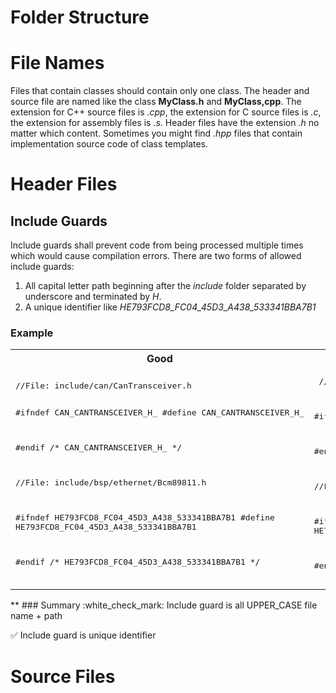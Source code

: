 # Folder Structure

# File Names
Files that contain classes should contain only one class. The header and
source file are named like the class **MyClass.h** and **MyClass,cpp**.
The extension for C++ source files is *.cpp*, the extension for C source files
is *.c*, the extension for assembly files is *.s*. Header files have the
extension *.h* no matter which content. Sometimes you might find *.hpp* files
that contain implementation source code of class templates.

# Header Files

## Include Guards
Include guards shall prevent code from being processed multiple times which
would cause compilation errors. There are two forms of allowed include guards:
1. All capital letter path beginning after the *include* folder separated by  
   underscore and terminated by *_H_*.
2. A unique identifier like *HE793FCD8_FC04_45D3_A438_533341BBA7B1*

### Example
<table>
<tr><th width="400px">Good</th><th width="400px">Bad</th></tr>
<tr><td><pre lang="cpp">
//File: include/can/CanTransceiver.h

#ifndef CAN_CANTRANSCEIVER_H_
#define CAN_CANTRANSCEIVER_H_

#endif /* CAN_CANTRANSCEIVER_H_ */

//File: include/bsp/ethernet/Bcm89811.h

#ifndef HE793FCD8_FC04_45D3_A438_533341BBA7B1
#define HE793FCD8_FC04_45D3_A438_533341BBA7B1

#endif /* HE793FCD8_FC04_45D3_A438_533341BBA7B1 */
</pre></td><td><pre lang="cpp">
//File: include/can/CanTransceiver.h

#ifndef CANTRANSCEIVER_H_
#define CANTRANSCEIVER_H_

#endif /* CANTRANSCEIVER_H_ */

//File: include/bsp/ethernet/Bcm89811.h

#ifndef HE793FCD8_FC04_45D3_A438_533341BBA7B1
#define HE793FCD8_FC04_45D3_A438_533341BBA7B1

#endif
</pre></td></tr>
</table>
**
### Summary
:white_check_mark: Include guard is all UPPER_CASE file name + path

:white_check_mark: Include guard is unique identifier


# Source Files

